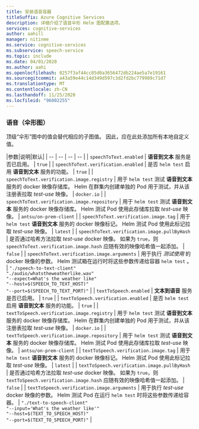 ```yaml
---
title: 安装语音容器
titleSuffix: Azure Cognitive Services
description: 详细介绍了语音伞形 Helm 图配置选项。
services: cognitive-services
author: aahill
manager: nitinme
ms.service: cognitive-services
ms.subservice: speech-service
ms.topic: include
ms.date: 04/01/2020
ms.author: aahi
ms.openlocfilehash: 0257f3af44cc85d0a3656472db224ae5a7e19161
ms.sourcegitcommit: a43a59e44c14d349d597c3d2fd2bc779989c71d7
ms.translationtype: MT
ms.contentlocale: zh-CN
ms.lasthandoff: 11/25/2020
ms.locfileid: "96002255"
---
```

### <a name="speech-umbrella-chart"></a>语音（伞形图）

顶级“伞形”图中的值会替代相应的子图值。 因此，应在此处添加所有本地自定义值。

|参数|说明|默认|
| -- | -- | -- | -- |
| `speechToText.enabled` | **语音到文本** 服务是否已启用。 | `true` |
| `speechToText.verification.enabled` | 是否 `helm test` 启用 **语音到文本** 服务的功能。 | `true` |
| `speechToText.verification.image.registry` | 用于 `helm test` 测试 **语音到文本** 服务的 docker 映像存储库。 Helm 在群集内创建单独的 Pod 用于测试，并从该注册表拉取 *test-use* 映像。 | `docker.io` |
| `speechToText.verification.image.repository` | 用于 `helm test` 测试 **语音到文本** 服务的 docker 映像存储库。 Helm 测试 Pod 使用此存储库拉取 *test-use* 映像。 | `antsu/on-prem-client` |
| `speechToText.verification.image.tag` | 用于 `helm test` **语音到文本** 服务的 docker 映像标记。 Helm 测试 Pod 使用此标记拉取 *test-use* 映像。 | `latest` |
| `speechToText.verification.image.pullByHash` | 是否通过哈希方法拉取 *test-use* docker 映像。 如果为 `true`，则 `speechToText.verification.image.hash` 应随有效的映像哈希值一起添加。 | `false` |
| `speechToText.verification.image.arguments` | 用于执行 *测试使用* 的 docker 映像的参数。 Helm 测试箱在运行时将这些参数传递给容器 `helm test` 。 | `"./speech-to-text-client"`<br/> `"./audio/whatstheweatherlike.wav"` <br/> `"--expect=What's the weather like"`<br/>`"--host=$(SPEECH_TO_TEXT_HOST)"`<br/>`"--port=$(SPEECH_TO_TEXT_PORT)"` |
| `textToSpeech.enabled` | **文本到语音** 服务是否已启用。 | `true` |
| `textToSpeech.verification.enabled` | 是否 `helm test` 启用 **语音到文本** 服务的功能。 | `true` |
| `textToSpeech.verification.image.registry` | 用于 `helm test` 测试 **语音到文本** 服务的 docker 映像存储库。 Helm 在群集内创建单独的 Pod 用于测试，并从该注册表拉取 *test-use* 映像。 | `docker.io` |
| `textToSpeech.verification.image.repository` | 用于 `helm test` 测试 **语音到文本** 服务的 docker 映像存储库。 Helm 测试 Pod 使用此存储库拉取 *test-use* 映像。 | `antsu/on-prem-client` |
| `textToSpeech.verification.image.tag` | 用于 `helm test` **语音到文本** 服务的 docker 映像标记。 Helm 测试 Pod 使用此标记拉取 *test-use* 映像。 | `latest` |
| `textToSpeech.verification.image.pullByHash` | 是否通过哈希方法拉取 *test-use* docker 映像。 如果为 `true`，则 `textToSpeech.verification.image.hash` 应随有效的映像哈希值一起添加。 | `false` |
| `textToSpeech.verification.image.arguments` | 用于执行 *test-use* docker 映像的参数。 Helm 测试 Pod 在运行 `helm test` 时将这些参数传递给容器。 | `"./text-to-speech-client"`<br/> `"--input='What's the weather like'"` <br/> `"--host=$(TEXT_TO_SPEECH_HOST)"`<br/>`"--port=$(TEXT_TO_SPEECH_PORT)"` |